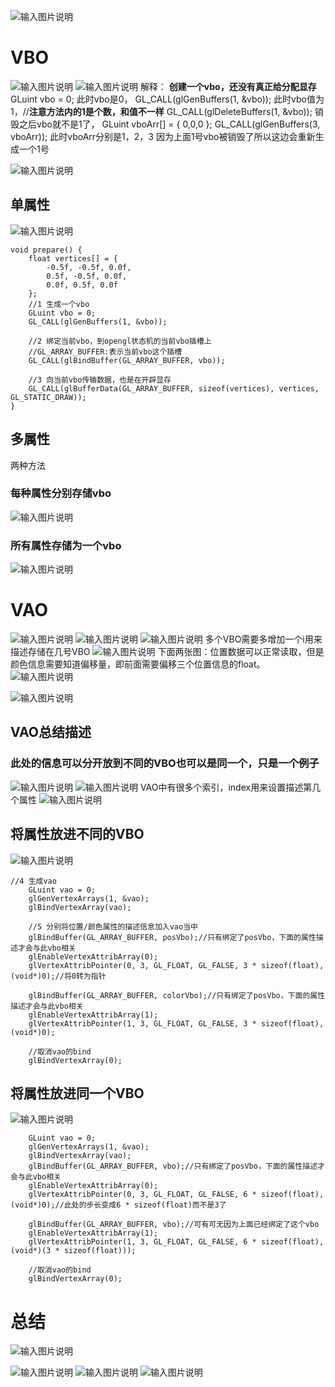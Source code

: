 ![输入图片说明](/imgs/2024-10-14/ckJoOAGeXvYbRpas.png)
# VBO
![输入图片说明](/imgs/2024-10-14/BV7yPQmKIr8AtKBf.png)
![输入图片说明](/imgs/2024-10-14/oc4XWzWYxZHbeDKC.png)
解释：
**创建一个vbo，还没有真正给分配显存**
GLuint vbo = 0;
此时vbo是0，
GL_CALL(glGenBuffers(1, &vbo));
此时vbo值为1，//**注意方法内的1是个数，和值不一样**
GL_CALL(glDeleteBuffers(1, &vbo));
销毁之后vbo就不是1了，
GLuint vboArr[] = { 0,0,0 };
GL_CALL(glGenBuffers(3, vboArr));
此时vboArr分别是1，2，3
因为上面1号vbo被销毁了所以这边会重新生成一个1号

![输入图片说明](/imgs/2024-10-15/FqvpJkOWIkLIPhhv.png)
##  单属性
![输入图片说明](/imgs/2024-10-15/VL3rESofMkzpPw2S.png)
```
void prepare() {
    float vertices[] = {
        -0.5f, -0.5f, 0.0f,
        0.5f, -0.5f, 0.0f,
        0.0f, 0.5f, 0.0f
    };
    //1 生成一个vbo
    GLuint vbo = 0;
    GL_CALL(glGenBuffers(1, &vbo));

    //2 绑定当前vbo，到opengl状态机的当前vbo插槽上
    //GL_ARRAY_BUFFER:表示当前vbo这个插槽
    GL_CALL(glBindBuffer(GL_ARRAY_BUFFER, vbo));

    //3 向当前vbo传输数据，也是在开辟显存
    GL_CALL(glBufferData(GL_ARRAY_BUFFER, sizeof(vertices), vertices, GL_STATIC_DRAW));
}
```
## 多属性
两种方法
### 每种属性分别存储vbo
![输入图片说明](/imgs/2024-10-15/lwo4fHrIqAZABURB.png)
### 所有属性存储为一个vbo
![输入图片说明](/imgs/2024-10-15/oDOMkK7aLkssQaCZ.png)
# VAO
![输入图片说明](/imgs/2024-10-15/dYhwYhWG9BFbFDwH.png)
![输入图片说明](/imgs/2024-10-15/DWMQvAWZoH1aSj1e.png)
![输入图片说明](/imgs/2024-10-15/CEMif7RVfrOkMZCt.png)
多个VBO需要多增加一个i用来描述存储在几号VBO
![输入图片说明](/imgs/2024-10-15/af8jRJMZUcXGMppq.png)
下面两张图：位置数据可以正常读取，但是颜色信息需要知道偏移量，即前面需要偏移三个位置信息的float。
![输入图片说明](/imgs/2024-10-15/A4sSvzt46Ds1vZPW.png)

![输入图片说明](/imgs/2024-10-15/zb0yhgD4Qte5js2m.png)
## VAO总结描述
### 此处的信息可以分开放到不同的VBO也可以是同一个，只是一个例子
![输入图片说明](/imgs/2024-10-15/MGtlV336Fb4m1ZrD.png)
![输入图片说明](/imgs/2024-10-15/etymHzpqTmBzwsxg.png)
VAO中有很多个索引，index用来设置描述第几个属性
![输入图片说明](/imgs/2024-10-15/fQVGGw1Fx359HKWc.png)
## 将属性放进不同的VBO
![输入图片说明](/imgs/2024-10-15/yTV90sL77pcvYVUz.png)
```
//4 生成vao
    GLuint vao = 0;
    glGenVertexArrays(1, &vao);
    glBindVertexArray(vao);

    //5 分别将位置/颜色属性的描述信息加入vao当中
    glBindBuffer(GL_ARRAY_BUFFER, posVbo);//只有绑定了posVbo，下面的属性描述才会与此vbo相关
    glEnableVertexAttribArray(0);
    glVertexAttribPointer(0, 3, GL_FLOAT, GL_FALSE, 3 * sizeof(float), (void*)0);//将0转为指针

    glBindBuffer(GL_ARRAY_BUFFER, colorVbo);//只有绑定了posVbo，下面的属性描述才会与此vbo相关
    glEnableVertexAttribArray(1);
    glVertexAttribPointer(1, 3, GL_FLOAT, GL_FALSE, 3 * sizeof(float), (void*)0);

    //取消vao的bind
    glBindVertexArray(0);
```
## 将属性放进同一个VBO
![输入图片说明](/imgs/2024-10-16/K3Pbtx4paikkVeUw.png)
```
	GLuint vao = 0;
    glGenVertexArrays(1, &vao);
    glBindVertexArray(vao);
    glBindBuffer(GL_ARRAY_BUFFER, vbo);//只有绑定了posVbo，下面的属性描述才会与此vbo相关
    glEnableVertexAttribArray(0);
    glVertexAttribPointer(0, 3, GL_FLOAT, GL_FALSE, 6 * sizeof(float), (void*)0);//此处的步长变成6 * sizeof(float)而不是3了

    glBindBuffer(GL_ARRAY_BUFFER, vbo);//可有可无因为上面已经绑定了这个vbo
    glEnableVertexAttribArray(1);
    glVertexAttribPointer(1, 3, GL_FLOAT, GL_FALSE, 6 * sizeof(float), (void*)(3 * sizeof(float)));

    //取消vao的bind
    glBindVertexArray(0);
```
# 总结
![输入图片说明](/imgs/2024-10-16/4NsonsRMa65ndUER.png)

![输入图片说明](/imgs/2024-10-16/9jkO57w1PXA2coni.png)
![输入图片说明](/imgs/2024-10-16/4wV17Pdv4LJX8Bmn.png)
![输入图片说明](/imgs/2024-10-16/NCMuTfhkL1fPXhCZ.png)
<!--stackedit_data:
eyJoaXN0b3J5IjpbLTMxMDE5NTk5LC0xNTM1ODA5MDA3LDg2Nz
I2MDc5MywxNTgzNTQzNzkwLC03Mjg1MTA5NTEsLTg1Nzc2MjA0
MSwtNjYwMDQ1MjUzLC0xOTU4MTczMDg4LDU3NTc5MDY1LC0xMT
EwOTkzNDc1LC0xMDc1NTc1MDI5LDI3MzI0ODY0MCwxOTI5OTI2
OTU0LDgzNzkzMTI5LC01OTMzNDg4NDksLTExOTE0NDc4OTcsLT
E1MzYzNjY5NTQsNjY5NDMxMjE5LC0yMDg4NzQ2NjEyXX0=
-->